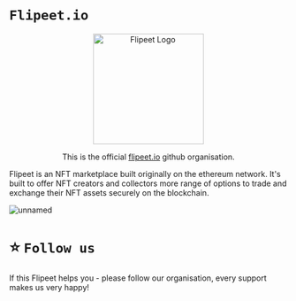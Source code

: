 # `Flipeet.io`

<p align="center">
  <a href="http://flipeet.io/" target="blank">
  <img src="https://res.cloudinary.com/dewvs0nf9/image/upload/v1651562093/Flipeet/frame_23_opunzp.png" width="200" alt="Flipeet Logo" />
  </a>
</p>

[circleci-image]: https://res.cloudinary.com/dewvs0nf9/image/upload/v1651562093/Flipeet/frame_23_opunzp.png
[circleci-url]: https://flipeet.io

  <p align="center">This is the official <a href="http://flipeet.io" target="_blank">flipeet.io</a> 
github organisation.</p>
    <p align="center">
</p>

Flipeet is an NFT marketplace built originally on the ethereum network. It's built to offer NFT creators and collectors more range of options to trade and exchange their NFT assets securely on the blockchain.

![unnamed](https://user-images.githubusercontent.com/11097108/146640298-12da8642-8580-4906-a350-826f64970916.gif)

# ⭐️ `Follow us`

If this Flipeet helps you - please follow our organisation, every support makes us very happy!
